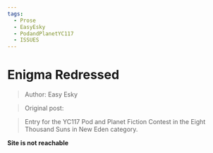 ```yaml
---
tags:
  - Prose
  - EasyEsky
  - PodandPlanetYC117
  - ISSUES
---
```


# Enigma Redressed

> Author: Easy Esky

> Original post:

> Entry for the YC117 Pod and Planet Fiction Contest in the Eight Thousand Suns in New Eden category.

**Site is not reachable**